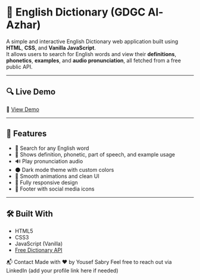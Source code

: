 # 📘 English Dictionary (GDGC Al-Azhar)

A simple and interactive English Dictionary web application built using **HTML**, **CSS**, and **Vanilla JavaScript**.  
It allows users to search for English words and view their **definitions**, **phonetics**, **examples**, and **audio pronunciation**, all fetched from a free public API.

---

## 🔍 Live Demo  
🚀 [View Demo](https://yousef-sabry.github.io/English-Dictionary/) 

---

## 🎯 Features

- 🔎 Search for any English word  
- 📖 Shows definition, phonetic, part of speech, and example usage  
- 🔊 Play pronunciation audio  
- 🌑 Dark mode theme with custom colors  
- 💫 Smooth animations and clean UI  
- 📱 Fully responsive design  
- 🔗 Footer with social media icons

---

## 🛠️ Built With

- HTML5  
- CSS3  
- JavaScript (Vanilla)  
- [Free Dictionary API](https://dictionaryapi.dev/)  


📬 Contact
Made with ❤️ by Yousef Sabry
Feel free to reach out via LinkedIn (add your profile link here if needed)
